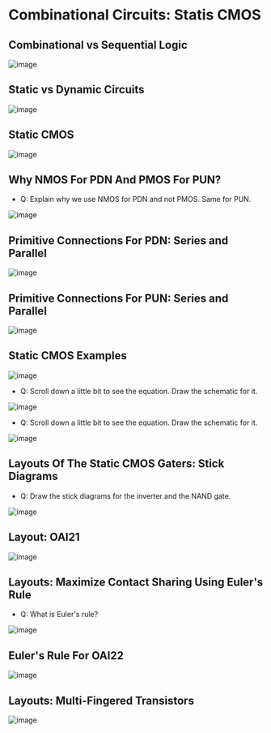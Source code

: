 # Combinational Circuits: Statis CMOS

## Combinational vs Sequential Logic
![image](https://github.com/user-attachments/assets/7ec6e1d0-254c-416e-9d6f-6354e5f6f131)

## Static vs Dynamic Circuits
![image](https://github.com/user-attachments/assets/166c0d3d-ec84-46d2-b58f-fee39cd974f9)

## Static CMOS
![image](https://github.com/user-attachments/assets/707db3d7-07cb-42f2-a776-5667ab8d2010)

## Why NMOS For PDN And PMOS For PUN?
- Q: Explain why we use NMOS for PDN and not PMOS. Same for PUN.

![image](https://github.com/user-attachments/assets/27cffdbf-00e9-45fe-b847-d1e3adfbe5bc)

## Primitive Connections For PDN: Series and Parallel
![image](https://github.com/user-attachments/assets/ffccc188-05f4-49ba-aba3-3852d04fa4f8)

## Primitive Connections For PUN: Series and Parallel
![image](https://github.com/user-attachments/assets/acb8b9c2-64d2-4a05-878a-568e60e5ad99)

## Static CMOS Examples
![image](https://github.com/user-attachments/assets/7aef7e8e-cd8d-4cb9-aae4-ae935d213efd)

- Q: Scroll down a little bit to see the equation. Draw the schematic for it.
  
![image](https://github.com/user-attachments/assets/9b9bf8a8-7650-4a6e-9d2c-2aee47e19e49)

- Q: Scroll down a little bit to see the equation. Draw the schematic for it.
  
![image](https://github.com/user-attachments/assets/638d9650-dcb2-43a3-ad9c-c5ffb6ac0d4b)

## Layouts Of The Static CMOS Gaters: Stick Diagrams
- Q: Draw the stick diagrams for the inverter and the NAND gate.

![image](https://github.com/user-attachments/assets/15fd1166-f623-43ba-be6e-c37f328096b4)

## Layout: OAI21
![image](https://github.com/user-attachments/assets/d9b72ba1-ffa9-437c-961e-d24898b7be09)

## Layouts: Maximize Contact Sharing Using Euler's Rule
- Q: What is Euler's rule?

![image](https://github.com/user-attachments/assets/a6ec6c88-ee74-422e-b812-9374e514cd94)

## Euler's Rule For OAI22
![image](https://github.com/user-attachments/assets/cbb9a08c-f5ea-4583-b5f5-a49e095e84c8)

## Layouts: Multi-Fingered Transistors
![image](https://github.com/user-attachments/assets/45fac8e2-8b01-420e-a300-4daa063a8490)

